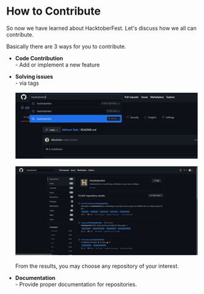 # How to Contribute

So now we have learned about HacktoberFest. Let's discuss how we all can contribute.

Basically there are 3 ways for you to contribute. 

* **Code Contribution** <br>- Add or implement a new feature

* **Solving issues** <br>- via tags<br><br>
![Search Tags](./img6.jpg)<br><br>
![Hacktoberfest Tags](./img5.jpg)<br><br>
From the results, you may choose any repository of your interest.

* **Documentation** <br>- Provide proper documentation for repositories.
